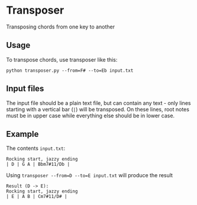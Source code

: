 Transposer
==========

Transposing chords from one key to another

Usage
-----

To transpose chords, use transposer like this:

    python transposer.py --from=F# --to=Eb input.txt

Input files
-----------

The input file should be a plain text file, but can contain any text - only lines starting with a vertical bar (`|`) will be transposed. On these lines, root notes must be in upper case while everything else should be in lower case.

Example
-------
The contents `input.txt`:

    Rocking start, jazzy ending
    | D | G A | Bbm7#11/Db |

Using `transposer --from=D --to=E input.txt` will produce the result

	Result (D -> E):
	Rocking start, jazzy ending
	| E | A B | Cm7#11/D# |

